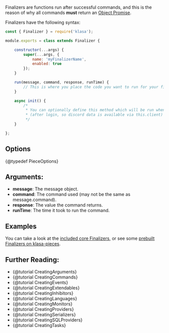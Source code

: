Finalizers are functions run after successful commands, and this is the reason of why all commands **must** return an
[Object Promise](https://developer.mozilla.org/en/docs/Web/JavaScript/Reference/Global_Objects/Promise).

Finalizers have the following syntax:

```javascript
const { Finalizer } = require('klasa');

module.exports = class extends Finalizer {

	constructor(...args) {
		super(...args, {
			name: 'myFinalizerName',
			enabled: true
		});
	}

	run(message, command, response, runTime) {
		// This is where you place the code you want to run for your finalizer
	}

	async init() {
		/*
		 * You can optionally define this method which will be run when the bot starts
		 * (after login, so discord data is available via this.client)
		 */
	}

};
```

## Options

{@typedef PieceOptions}

## Arguments:

- **message**: The message object.
- **command**: The command used (may not be the same as message.command).
- **response**: The value the command returns.
- **runTime**: The time it took to run the command.

## Examples

You can take a look at the [included core Finalizers](https://github.com/dirigeants/klasa/tree/{@branch}/src/finalizers), or see some [prebuilt Finalizers on klasa-pieces](https://github.com/dirigeants/klasa-pieces/tree/master/finalizers).

## Further Reading:

- {@tutorial CreatingArguments}
- {@tutorial CreatingCommands}
- {@tutorial CreatingEvents}
- {@tutorial CreatingExtendables}
- {@tutorial CreatingInhibitors}
- {@tutorial CreatingLanguages}
- {@tutorial CreatingMonitors}
- {@tutorial CreatingProviders}
- {@tutorial CreatingSerializers}
- {@tutorial CreatingSQLProviders}
- {@tutorial CreatingTasks}
